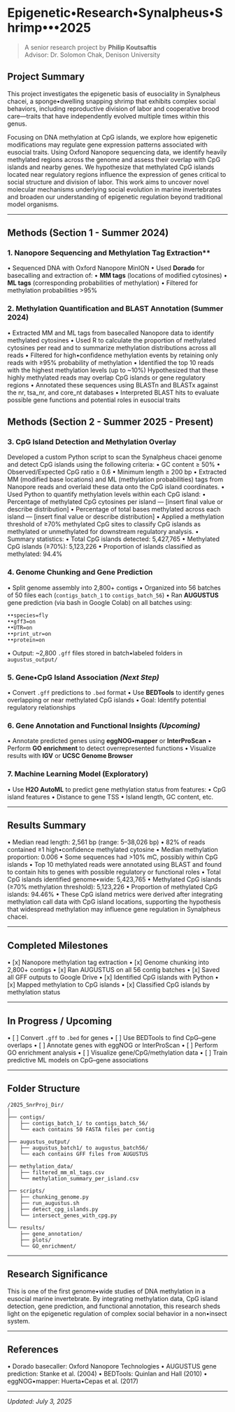 # Epigenetic•Research•Synalpheus•Shrimp•••2025
> A senior research project by **Philip Koutsaftis**  
> Advisor: Dr. Solomon Chak, Denison University

##  Project Summary

This project investigates the epigenetic basis of eusociality in Synalpheus chacei, a sponge•dwelling snapping shrimp that exhibits complex social behaviors, including reproductive division of labor and cooperative brood care—traits that have independently evolved multiple times within this genus.

Focusing on DNA methylation at CpG islands, we explore how epigenetic modifications may regulate gene expression patterns associated with eusocial traits. Using Oxford Nanopore sequencing data, we identify heavily methylated regions across the genome and assess their overlap with CpG islands and nearby genes. We hypothesize that methylated CpG islands located near regulatory regions influence the expression of genes critical to social structure and division of labor. This work aims to uncover novel molecular mechanisms underlying social evolution in marine invertebrates and broaden our understanding of epigenetic regulation beyond traditional model organisms.

---

## Methods (Section 1 - Summer 2024)

### 1. Nanopore Sequencing and Methylation Tag Extraction**
• Sequenced DNA with Oxford Nanopore MinION
• Used **Dorado** for basecalling and extraction of:
  • **MM tags** (locations of modified cytosines)
  • **ML tags** (corresponding probabilities of methylation)
• Filtered for methylation probabilities >95%

### 2. Methylation Quantification and BLAST Annotation (Summer 2024)
• Extracted MM and ML tags from basecalled Nanopore data to identify methylated cytosines
• Used R to calculate the proportion of methylated cytosines per read and to summarize methylation distributions across all reads
• Filtered for high•confidence methylation events by retaining only reads with ≥95% probability of methylation
• Identified the top 10 reads with the highest methylation levels (up to ~10%)
 Hypothesized that these highly methylated reads may overlap CpG islands or gene regulatory regions
• Annotated these sequences using BLASTn and BLASTx against the nr, tsa_nr, and core_nt databases
• Interpreted BLAST hits to evaluate possible gene functions and potential roles in eusocial traits

## Methods  (Section 2 - Summer 2025 - Present)

### 3. **CpG Island Detection and Methylation Overlay**

Developed a custom Python script to scan the Synalpheus chacei genome and detect CpG islands using the following criteria:
	•	GC content ≥ 50%
	•	Observed/Expected CpG ratio ≥ 0.6
	•	Minimum length ≥ 200 bp
	•	Extracted MM (modified base locations) and ML (methylation probabilities) tags from Nanopore reads and overlaid these data onto the CpG island coordinates.
	•	Used Python to quantify methylation levels within each CpG island:
	•	Percentage of methylated CpG cytosines per island — [insert final value or describe distribution]
	•	Percentage of total bases methylated across each island — [insert final value or describe distribution]
	•	Applied a methylation threshold of ≥70% methylated CpG sites to classify CpG islands as methylated or unmethylated for downstream regulatory analysis.
	•	Summary statistics:
	•	Total CpG islands detected: 5,427,765
	•	Methylated CpG islands (≥70%): 5,123,226
	•	Proportion of islands classified as methylated: 94.4%


  ### 4. **Genome Chunking and Gene Prediction**
• Split genome assembly into 2,800+ contigs
• Organized into 56 batches of 50 files each (`contigs_batch_1` to `contigs_batch_56`)
• Ran **AUGUSTUS** gene prediction (via bash in Google Colab) on all batches using:
  ```
  ••species=fly
  ••gff3=on
  ••UTR=on
  ••print_utr=on
  ••protein=on
  ```
• Output: ~2,800 `.gff` files stored in batch•labeled folders in `augustus_output/`

### 5. **Gene•CpG Island Association** *(Next Step)*
• Convert `.gff` predictions to `.bed` format
• Use **BEDTools** to identify genes overlapping or near methylated CpG islands
• Goal: Identify potential regulatory relationships

### 6. **Gene Annotation and Functional Insights** *(Upcoming)*
• Annotate predicted genes using **eggNOG•mapper** or **InterProScan**
• Perform **GO enrichment** to detect overrepresented functions
• Visualize results with **IGV** or **UCSC Genome Browser**

### 7. **Machine Learning Model (Exploratory)**
• Use **H2O AutoML** to predict gene methylation status from features:
  • CpG island features
  • Distance to gene TSS
  • Island length, GC content, etc.

---

##  Results Summary

• Median read length: 2,561 bp (range: 5–38,026 bp)
• 82% of reads contained ≥1 high•confidence methylated cytosine
• Median methylation proportion: 0.006
• Some sequences had >10% mC, possibly within CpG islands
• Top 10 methylated reads were annotated using BLAST and found to contain hits to genes with possible regulatory or functional roles
• Total CpG islands identified genome•wide: 5,423,765
• Methylated CpG islands (≥70% methylation threshold): 5,123,226
• Proportion of methylated CpG islands: 94.46%
• These CpG island metrics were derived after integrating methylation call data with CpG island locations, supporting the hypothesis that widespread methylation may influence gene regulation in Synalpheus chacei.

---

##  Completed Milestones

• [x] Nanopore methylation tag extraction
• [x] Genome chunking into 2,800+ contigs
• [x] Ran AUGUSTUS on all 56 contig batches
• [x] Saved all GFF outputs to Google Drive
• [x] Identified CpG islands with Python
• [x] Mapped methylation to CpG islands
• [x] Classified CpG islands by methylation status

---

##  In Progress / Upcoming

• [ ] Convert `.gff` to `.bed` for genes
• [ ] Use BEDTools to find CpG–gene overlaps
• [ ] Annotate genes with eggNOG or InterProScan
• [ ] Perform GO enrichment analysis
• [ ] Visualize gene/CpG/methylation data
• [ ] Train predictive ML models on CpG–gene associations

---

##  Folder Structure

```
/2025_SnrProj_Dir/
│
├── contigs/
│   ├── contigs_batch_1/ to contigs_batch_56/
│   └── each contains 50 FASTA files per contig
│
├── augustus_output/
│   ├── augustus_batch1/ to augustus_batch56/
│   └── each contains GFF files from AUGUSTUS
│
├── methylation_data/
│   ├── filtered_mm_ml_tags.csv
│   └── methylation_summary_per_island.csv
│
├── scripts/
│   ├── chunking_genome.py
│   ├── run_augustus.sh
│   ├── detect_cpg_islands.py
│   └── intersect_genes_with_cpg.py
│
└── results/
    ├── gene_annotation/
    ├── plots/
    └── GO_enrichment/
```

---

##  Research Significance

This is one of the first genome•wide studies of DNA methylation in a eusocial marine invertebrate. By integrating methylation data, CpG island detection, gene prediction, and functional annotation, this research sheds light on the epigenetic regulation of complex social behavior in a non•insect system.

---

##  References

• Dorado basecaller: Oxford Nanopore Technologies
• AUGUSTUS gene prediction: Stanke et al. (2004)
• BEDTools: Quinlan and Hall (2010)
• eggNOG•mapper: Huerta•Cepas et al. (2017)

---

*Updated: July 3, 2025*
